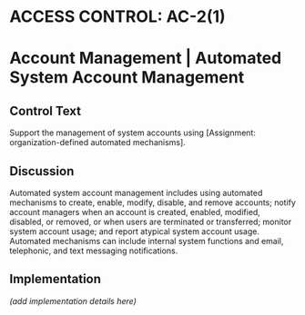 # ACCESS CONTROL: AC-2(1)
# Account Management | Automated System Account Management

## Control Text

Support the management of system accounts using [Assignment: organization-defined automated mechanisms].

## Discussion

Automated system account management includes using automated mechanisms to create, enable, modify, disable, and remove accounts; notify account managers when an account is created, enabled, modified, disabled, or removed, or when users are terminated or transferred; monitor system account usage; and report atypical system account usage. Automated mechanisms can include internal system functions and email, telephonic, and text messaging notifications.

## Implementation

_(add implementation details here)_
